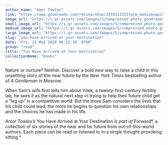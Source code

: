 ```yaml
---
author_name: "Amor Towles"
link: "https://www.goodreads.com/review/show/3350313333?utm_medium=api&utm_source=rss"
image_url: "https://i.gr-assets.com/images/S/compressed.photo.goodreads.com/books/1563468097l/49665863._SX50_SY75_.jpg"
small_image_url: "https://i.gr-assets.com/images/S/compressed.photo.goodreads.com/books/1563468097l/49665863._SX50_SY75_.jpg"
medium_image_url: "https://i.gr-assets.com/images/S/compressed.photo.goodreads.com/books/1563468097l/49665863._SX98_SY160_.jpg"
large_image_url: "https://i.gr-assets.com/images/S/compressed.photo.goodreads.com/books/1563468097l/49665863._SX318_SY475_.jpg"
slug: "you-have-arrived-at-your-destination"
date: "Fri, 22 May 2020 06:15:38 -0700"
group: "read"
title: "You Have Arrived at Your Destination"
collectionName: "books"
---
```

Nature or nurture? Neither. Discover a bold new way to raise a child in this unsettling story of the near future by the *New York Times* bestselling author of *A Gentleman in Moscow*.  
  
When Sam’s wife first tells him about Vitek, a twenty-first-century fertility lab, he sees it as the natural next step in trying to help their future child get a “leg up” in a competitive world. But the more Sam considers the lives that his child could lead, the more he begins to question his own relationships and the choices he has made in his life.  
  
*Amor Towles’s* You Have Arrived at Your Destination *is part of* Forward*, a collection of six stories of the near and far future from out-of-this-world authors. Each piece can be read or listened to in a single thought-provoking sitting.*